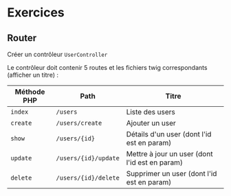 # Exercices

## Router

Créer un contrôleur `UserController`

Le contrôleur doit contenir 5 routes et les fichiers twig correspondants (afficher un titre) :

| Méthode PHP | Path                 | Titre                                          |
| ----------- | -------------------- | ---------------------------------------------- |
| `index`     | `/users`             | Liste des users                                |
| `create`    | `/users/create`      | Ajouter un user                                |
| `show`      | `/users/{id}`        | Détails d'un user (dont l'id est en param)     |
| `update`    | `/users/{id}/update` | Mettre à jour un user (dont l'id est en param) |
| `delete`    | `/users/{id}/delete` | Supprimer un user (dont l'id est en param)     |
